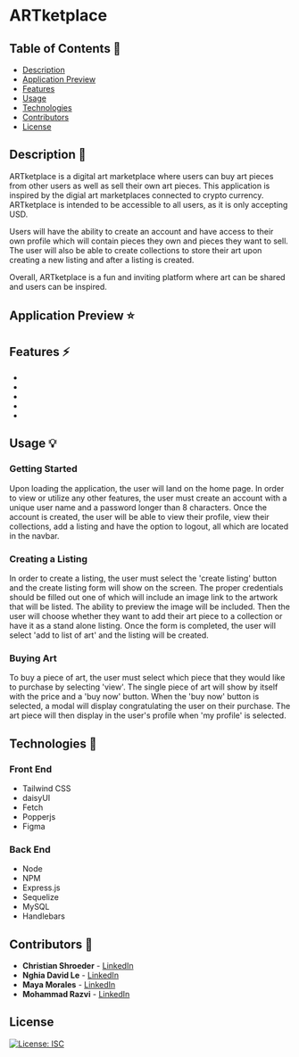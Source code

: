 # ARTketplace

## Table of Contents 📖

* [ Description ](#description-📝)
* [ Application Preview ](#application-preview-⭐)
* [ Features ](#features-⚡️)
* [ Usage ](#usage-💡)
* [ Technologies ](#technologies-🔧)
* [ Contributors ](#contributors-🙌)
* [ License ](#license)

## Description 📝
ARTketplace is a digital art marketplace where users can buy art pieces from other users as well as sell their own art pieces. This application is inspired by the digial art marketplaces connected to crypto currency. ARTketplace is intended to be accessible to all users, as it is only accepting USD.

Users will have the ability to create an account and have access to their own profile which will contain pieces they own and pieces they want to sell. The user will also be able to create collections to store their art upon creating a new listing and after a listing is created.

Overall, ARTketplace is a fun and inviting platform where art can be shared and users can be inspired.

## Application Preview ⭐

## Features ⚡️
* 
* 
* 
* 
* 

## Usage 💡
### Getting Started
Upon loading the application, the user will land on the home page. In order to view or utilize any other features, the user must create an account with a unique user name and a password longer than 8 characters. Once the account is created, the user will be able to view their profile, view their collections, add a listing and have the option to logout, all which are located in the navbar.
### Creating a Listing
In order to create a listing, the user must select the 'create listing' button and the create listing form will show on the screen. The proper credentials should be filled out one of which will include an image link to the artwork that will be listed. The ability to preview the image will be included. Then the user will choose whether they want to add their art piece to a collection or have it as a stand alone listing. Once the form is completed, the user will select 'add to list of art' and the listing will be created.
### Buying Art
To buy a piece of art, the user must select which piece that they would like to purchase by selecting 'view'. The single piece of art will show by itself with the price and a 'buy now' button. When the 'buy now' button is selected, a modal will display congratulating the user on their purchase. The art piece will then display in the user's profile when 'my profile' is selected.


## Technologies 🔧
### Front End
* Tailwind CSS
* daisyUI
* Fetch
* Popperjs
* Figma
### Back End
* Node
* NPM
* Express.js
* Sequelize
* MySQL
* Handlebars

## Contributors 🙌
* **Christian Shroeder** - [LinkedIn](https://www.linkedin.com/in/christian-schroeder1/)
* **Nghia David Le** - [LinkedIn](https://www.linkedin.com/in/nghia-le-4a2b9b232/)
* **Maya Morales** - [LinkedIn](https://www.linkedin.com/in/maya-morales-1191351bb/)
* **Mohammad Razvi** - [LinkedIn](https://www.linkedin.com/in/mohammad-razvi/)

## License
[![License: ISC](https://img.shields.io/badge/License-ISC-blue.svg)](https://opensource.org/licenses/ISC)

